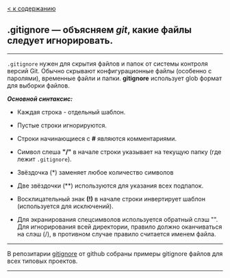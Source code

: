 [< к содержанию](./readme.md)

## **.gitignore — объясняем *git*, какие файлы следует игнорировать.**
---
`.gitignore` нужен для скрытия файлов и папок от системы контроля версий Git. Обычно скрывают конфигурационные файлы (особенно с паролями), временные файли и папки. **gitignore** использует glob формат для выборки файлов.

***Основной синтаксис:***

* Каждая строка - отдельный шаблон. 

* Пустые строки игнорируются.

* Строки начинающиеся с **#** являются комментариями.

* Символ слеша **"/"** в начале строки указывает на текущую папку (где лежит `.gitignore`).

* Звёздочка (*) заменяет любое количество символов

* Две звёздочки (**) используются для указания всех подпапок.

* Восклицательный знак **(!)** в начале строки инвертирует шаблон (используется для исключений).

* Для экранирования спецсимволов используется обратный слэш "\". Для игнорирования всей директории, правило должно оканчиваться на слэш (/), в противном случае правило считается именем файла.

---

В репозитарии [gitignore](https://github.com/github/gitignore) от github собраны примеры gitignore файлов для всех типовых проектов.

---

